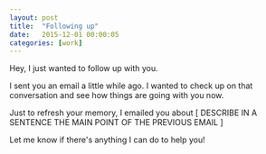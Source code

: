 ```yaml
---
layout: post
title:  "Following up"
date:   2015-12-01 00:00:05
categories: [work]
---
```


Hey, I just wanted to follow up with you.

I sent you an email a little while ago. I wanted to check up on that conversation and see how things are going with you now.

Just to refresh your memory, I emailed you about [ DESCRIBE IN A SENTENCE THE MAIN POINT OF THE PREVIOUS EMAIL ]

Let me know if there's anything I can do to help you!
